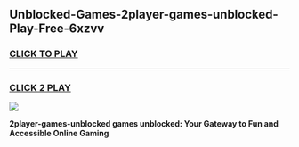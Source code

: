 
## Unblocked-Games-2player-games-unblocked-Play-Free-6xzvv
<h3>
<a href="https://premium76.site?title=2player-games-unblocked&ref=18A1">CLICK TO PLAY</a></h3>
<hr>

<h3>
<a href="https://premium76.site?title=2player-games-unblocked&ref=18A1">CLICK 2 PLAY</a>
  
</h3>

<a href="https://premium76.site?title=2player-games-unblocked&ref=18A1"><img src="https://clearcache.store/games.png"></a>


**2player-games-unblocked games unblocked: Your Gateway to Fun and Accessible Online Gaming**

